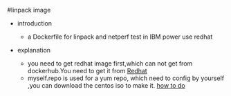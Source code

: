 #linpack image 

+ introduction
    + a Dockerfile for linpack and netperf test in IBM power use redhat
 
+ explanation
    + you need to get redhat image first,which can not get from dockerhub.You need to get it from [Redhat](https://access.redhat.com/containers/?tab=changeSummary&scrollTo=imageAdvisory#/registry.access.redhat.com/rhel7/rhel/images/7.7-310)
    + myself.repo is used for a yum repo, which need to config by yourself ,you can download the centos iso to make it. [how to do](https://access.redhat.com/documentation/en-us/red_hat_enterprise_linux/5/html/deployment_guide/s1-yum-upgrade-system) 